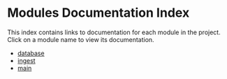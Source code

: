 # Modules Documentation Index
This index contains links to documentation for each module in the project. Click on a module name to view its documentation.

- [database](database.md)
- [ingest](ingest.md)
- [main](main.md)
